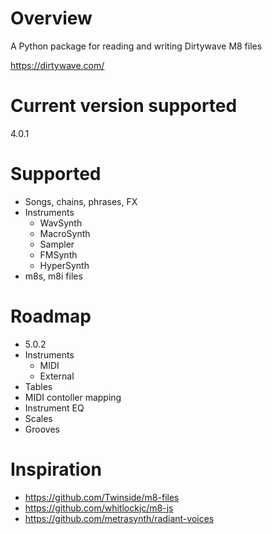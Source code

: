 # Overview

A Python package for reading and writing Dirtywave M8 files

https://dirtywave.com/

# Current version supported

4.0.1

# Supported

- Songs, chains, phrases, FX
- Instruments
  - WavSynth
  - MacroSynth
  - Sampler
  - FMSynth
  - HyperSynth
- m8s, m8i files

# Roadmap

- 5.0.2
- Instruments
  - MIDI
  - External
- Tables
- MIDI contoller mapping
- Instrument EQ
- Scales
- Grooves

# Inspiration

- https://github.com/Twinside/m8-files
- https://github.com/whitlockjc/m8-js
- https://github.com/metrasynth/radiant-voices
